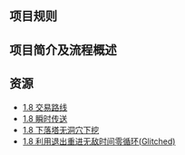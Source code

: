 ## 项目规则

## 项目简介及流程概述

## 资源

- [1.8 交易路线](https://www.bilibili.com/video/BV1Cm4y1R7tD)
- [1.8 瞬时传送](https://www.bilibili.com/video/BV1mL4y1b7xA)
- [1.8 下落塔无洞穴下挖](https://www.bilibili.com/video/BV1p44y1E7y3)
- [1.8 利用退出重进无敌时间零循环(Glitched)](https://www.bilibili.com/video/BV1P4421D7jQ)
